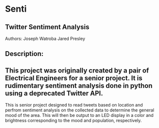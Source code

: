 # Senti
Twitter Sentiment Analysis
-------------------------------------------------------------------------------
Authors:
Joseph Watroba
Jared Presley

Description:
-------------------------------------------------------------------------------
This project was originally created by a pair of Electrical Engineers for a senior
project. It is rudimentary sentiment analysis done in python using a deprecated 
Twitter API. 
-------------------------------------------------------------------------------

This is senior project designed to read tweets based on location and perfrom
sentiment analysis on the collected data to determine the general mood of the
area. This will then be output to an LED display in a color and brightness
corresponding to the mood and population, respectively.
